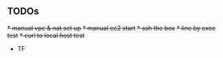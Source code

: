 ## TODOs
~~* manual vpc & nat set up~~
~~* manual ec2 start~~
~~* ssh the box~~
~~* line by exec test~~
~~* curl to local host test~~
* TF

